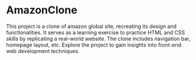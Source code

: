# AmazonClone
This project is a clone of amazon global site, recreating its design and functionalities. It serves as a learning exercise to practice HTML and CSS skills by replicating a real-world website. The clone includes navigation bar, homepage layout, etc. Explore the project to gain insights into front-end web development techniques.
